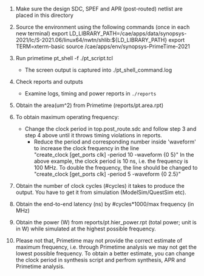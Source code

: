 
1. Make sure the design SDC, SPEF and APR (post-routed) netlist are placed in this directory

2. Source the environment using the following commands (once in each new terminal)
export LD_LIBRARY_PATH=/cae/apps/data/synopsys-2021/lc/S-2021.06/linux64/nwtn/shlib:${LD_LIBRARY_PATH}
export TERM=xterm-basic
source /cae/apps/env/synopsys-PrimeTime-2021

3. Run primetime
pt_shell -f ./pt_script.tcl 
   - The screen output is captured into ./pt_shell_command.log

4. Check reports and outputs
   - Examine logs, timing and power reports in `./reports`

5. Obtain the area(um^2) from Primetime (reports/pt.area.rpt)

6. To obtain maximum operating frequency:
	- Change the clock period in top.post_route.sdc and follow step 3 and step 4 above until it throws timing violations in reports.
        - Reduce the period and corresponding number inside 'waveform' to increase the clock frequency in the line  
        "create_clock [get_ports clk]  -period 10  -waveform {0 5}"
        In the above example, the clock period is 10 ns, i.e. the frequency is 100 MHz. To double the frequency, the line should be changed to
        "create_clock [get_ports clk]  -period 5  -waveform {0 2.5}"

7. Obtain the number of clock cycles (#cycles) it takes to produce the output. You have to get it from simulation (ModelSim/QuestSim etc).

8. Obtain the end-to-end latency (ns) by #cycles*1000/max frequency (in MHz)

9. Obtain the power (W) from reports/pt.hier_power.rpt (total power; unit is in W) while simulated at the highest possible frequency.

10. Please not that, Primetime may not provide the correct estimate of maximum frequency, i.e. through Primetime analysis we may not get the lowest possible frequency. To obtain a better estimate, you can change the clock period in synthesis script and perfrom synthesis, APR and Primetime analysis.
